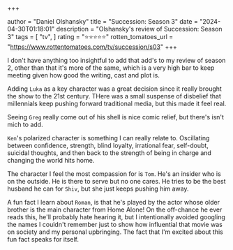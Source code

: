 +++

author = "Daniel Olshansky"
title = "Succession: Season 3"
date = "2024-04-30T01:18:01"
description = "Olshansky's review of Succession: Season 3"
tags = [
    "tv",
]
rating = "⭐⭐⭐⭐⭐"
rotten_tomatoes_url = "https://www.rottentomatoes.com/tv/succession/s03"
+++

I don't have anything too insightful to add that add's to my review of season 2,
other than that it's more of the same, which is a very high bar to keep meeting
given how good the writing, cast and plot is.

Adding `Luka` as a key character was a great decision since it really brought
the show to the 21st century. THere was a small suspense of disbelief that millennials
keep pushing forward traditional media, but this made it feel real.

Seeing `Greg` really come out of his shell is nice comic relief, but there's isn't
mich to add.

`Ken`'s polarized character is something I can really relate to. Oscillating between
confidence, strength, blind loyalty, irrational fear, self-doubt, suicidal thoughts,
and then back to the strength of being in charge and changing the world hits home.

The character I feel the most compassion for is `Tom`. He's an insider who is on
the outside. He is there to serve but no one cares. He tries to be the best husband
he can for `Shiv`, but she just keeps pushing him away.

A fun fact I learn about `Roman`, is that he's played by the actor whose older
brother is the main character from Home Alone! On the off-chance he ever reads
this, he'll probably hate hearing it, but I intentionally avoided googling the
names I couldn't remember just to show how influential that movie was on society
and my personal upbringing. The fact that I'm excited about this fun fact speaks
for itself.

